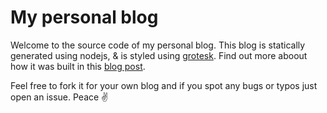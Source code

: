 # My personal blog

Welcome to the source code of my personal blog. This blog is statically generated using nodejs, & is styled using [grotesk](https://grotesk.now.sh). Find out more aboout how it was built in this [blog post](https://blog.kartikn.me/node-ssg).

Feel free to fork it for your own blog and if you spot any bugs or typos just open an issue. Peace ✌
